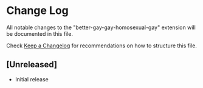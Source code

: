 # Change Log

All notable changes to the "better-gay-gay-homosexual-gay" extension will be documented in this file.

Check [Keep a Changelog](http://keepachangelog.com/) for recommendations on how to structure this file.

## [Unreleased]

- Initial release
